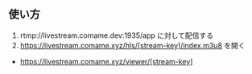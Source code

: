 ## 使い方

1. rtmp://livestream.comame.dev:1935/app に対して配信する
1. https://livestream.comame.xyz/hls/[stream-key]/index.m3u8 を開く
  - https://livestream.comame.xyz/viewer/[stream-key]
